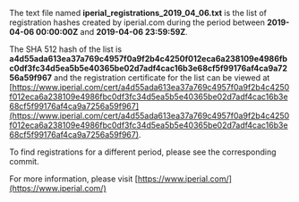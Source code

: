 The text file named **iperial_registrations_2019_04_06.txt** is the list of registration hashes created by iperial.com during the period between **2019-04-06 00:00:00Z** and **2019-04-06 23:59:59Z**.

The SHA 512 hash of the list is **a4d55ada613ea37a769c4957f0a9f2b4c4250f012eca6a238109e4986fbc0df3fc34d5ea5b5e40365be02d7adf4cac16b3e68cf5f99176af4ca9a7256a59f967** and the registration certificate for the list can be viewed at [https://www.iperial.com/cert/a4d55ada613ea37a769c4957f0a9f2b4c4250f012eca6a238109e4986fbc0df3fc34d5ea5b5e40365be02d7adf4cac16b3e68cf5f99176af4ca9a7256a59f967](https://www.iperial.com/cert/a4d55ada613ea37a769c4957f0a9f2b4c4250f012eca6a238109e4986fbc0df3fc34d5ea5b5e40365be02d7adf4cac16b3e68cf5f99176af4ca9a7256a59f967).

To find registrations for a different period, please see the corresponding commit.

For more information, please visit [https://www.iperial.com/](https://www.iperial.com/)
